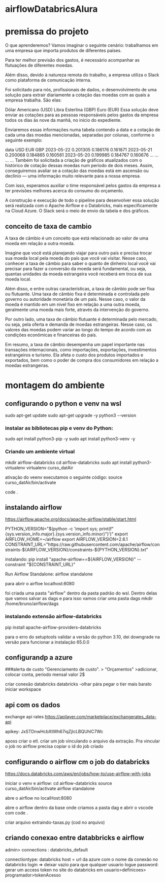 # airflowDatabricsAlura

# premissa do projeto

O que aprenderemos?
Vamos imaginar o seguinte cenário: trabalhamos em uma empresa que importa produtos de diferentes países.

Para ter melhor previsão dos gastos, é necessário acompanhar as flutuações de diferentes moedas.

Além disso, devido à natureza remota do trabalho, a empresa utiliza o Slack como plataforma de comunicação interna.

Foi solicitado para nós, profissionais de dados, o desenvolvimento de uma solução para extrair diariamente a cotação das moedas com as quais a empresa trabalha. São elas:

Dólar Americano (USD)
Libra Esterlina (GBP)
Euro (EUR)
Essa solução deve enviar as cotações para as pessoas responsáveis pelos gastos da empresa todos os dias às nove da manhã, no início do expediente.

Enviaremos essas informações numa tabela contendo a data e a cotação de cada uma das moedas mencionadas, separadas por colunas, conforme o seguinte exemplo:

data	USD	EUR	GBP
2023-05-22	0.201305	0.186176	0.161871
2023-05-21	0.200068	0.184865	0.160561
2023-05-20	0.199985	0.184767	0.160676
...	...	...	...
Também foi solicitada a criação de gráficos atualizados com o histórico de cotação dessas moedas num período de dois meses. Assim, conseguiremos avaliar se a cotação das moedas está em ascensão ou declínio — uma informação muito relevante para a nossa empresa.

Com isso, esperamos auxiliar o time responsável pelos gastos da empresa a ter previsões melhores acerca do consumo do orçamento.

A construção e execução de todo o pipeline para desenvolver essa solução será realizada com o Apache Airflow e o Databricks, mais especificamente na Cloud Azure. O Slack será o meio de envio da tabela e dos gráficos.

## conceito de taxa de cambio
A taxa de câmbio é um conceito que está relacionado ao valor de uma moeda em relação a outra moeda.

Imagine que você está planejando viajar para outro país e precisa trocar sua moeda local pela moeda do país que você vai visitar. Nesse caso, conhecer a taxa de câmbio para saber o quanto de dinheiro local você vai precisar para fazer a conversão da moeda será fundamental, ou seja, quantas unidades da moeda estrangeira você receberá em troca de sua moeda local.

Além disso, e entre outras características, a taxa de câmbio pode ser fixa ou flutuante. Uma taxa de câmbio fixa é determinada e controlada pelo governo ou autoridade monetária de um país. Nesse caso, o valor da moeda é mantido em um nível fixo em relação a uma outra moeda, geralmente uma moeda mais forte, através da intervenção do governo.

Por outro lado, uma taxa de câmbio flutuante é determinada pelo mercado, ou seja, pela oferta e demanda de moedas estrangeiras. Nesse caso, os valores das moedas podem variar ao longo do tempo de acordo com as condições econômicas e financeiras do país.

Em resumo, a taxa de câmbio desempenha um papel importante nas transações internacionais, como importações, exportações, investimentos estrangeiros e turismo. Ela afeta o custo dos produtos importados e exportados, bem como o poder de compra dos consumidores em relação a moedas estrangeiras.



# montagem do ambiente
## configurando o python e venv na wsl

sudo apt-get update
sudo apt-get upgrade -y
python3 --version

### instalar as bibliotecas pip e venv do Python:
sudo apt install python3-pip -y
sudo apt install python3-venv -y

### Criando um ambiente virtual
mkdir airflow-databricks
cd airflow-databricks
sudo apt install python3-virtualenv
virtualenv curso_datAir

ativação do veenv executamos o seguinte código:
source curso_datAir/bin/activate

code .

## instalando airflow
https://airflow.apache.org/docs/apache-airflow/stable/start.html

PYTHON_VERSION="$(python -c 'import sys; print(f"{sys.version_info.major}.{sys.version_info.minor}")')"
export AIRFLOW_HOME=~/airflow
export AIRFLOW_VERSION=2.6.1
CONSTRAINT_URL="https://raw.githubusercontent.com/apache/airflow/constraints-${AIRFLOW_VERSION}/constraints-${PYTHON_VERSION}.txt"

instalando: pip install "apache-airflow==${AIRFLOW_VERSION}" --constraint "${CONSTRAINT_URL}"

Run Airflow Standalone:
airflow standalone

para abrir o airfloe
localhost:8080

foi criada uma pasta "airflow" dentro da pasta padrão do wsl. Dentro delas que vamos salvar as dags e para isso vamos criar uma pasta dags
mkdir /home/bruno/airflow/dags


### instalando extensão airflow-databricks
pip install apache-airflow-providers-databricks

para o erro do setuptools validar a versão do python 3.10, dei downgrade na versão para funcionar a instalação 65.0.0

## configurandp a azure

###alerta de custo
"Gerenciamento de custo". > "Orçamentos" >adicionar, colocar conta, periodo mensal valor 2$

criar conexão databricks databricks
-olhar pára pegar o tier mais barato  
iniciar workspace


## api com os dados

exchange api rates
https://apilayer.com/marketplace/exchangerates_data-api

apikey: JxSTDnwHcbXtWh67iqZjlcLBQUhlC7Wc

aposs criar o etl.
criar um job vinculando o arquivo da extração. 
Pra vincular o job no airflow precisa copiar o id do job criado

## configurando o airflow cm o job do databricks
https://docs.databricks.com/aws/en/jobs/how-to/use-airflow-with-jobs

iniciar o venv e airflow:
cd airflow-databricks
source curso_datAir/bin/activate
airflow standalone


abre o airflow no localHost:8080

abre o airflow dentro da base onde criamos a pasta dag
e abrir o vscode com code . 

criar arquivo extraindo-taxas.py (cod no arquivo)

## criando conexao entre databbricks e airflow
admin> connections : databricks_default

connectiontype: databricks
host = url da azure com o nome da conexão no databricks
login => deixar vazio para que qualquer usuario logue
password: gerar um access token no site do databricks em usuario>definicoes> programador>tokenAcesso
